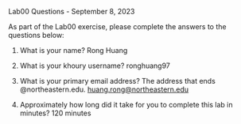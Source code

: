 Lab00 Questions - September 8, 2023

As part of the Lab00 exercise, please complete the answers to the 
questions below:

1)  What is your name? 
Rong Huang

2)  What is your khoury username? 
ronghuang97

3)  What is your primary email address?  The address that ends 
@northeastern.edu.
huang.rong@northeastern.edu

4)  Approximately how long did it take for you to complete this lab in 
minutes?
120 minutes


